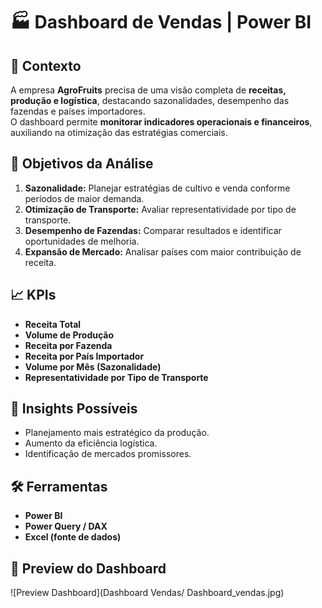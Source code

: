 # 🏭 Dashboard de Vendas | Power BI

## 🏢 Contexto
A empresa **AgroFruits** precisa de uma visão completa de **receitas, produção e logística**, destacando sazonalidades, desempenho das fazendas e países importadores.  
O dashboard permite **monitorar indicadores operacionais e financeiros**, auxiliando na otimização das estratégias comerciais.

## 🎯 Objetivos da Análise
1. **Sazonalidade:** Planejar estratégias de cultivo e venda conforme períodos de maior demanda.  
2. **Otimização de Transporte:** Avaliar representatividade por tipo de transporte.  
3. **Desempenho de Fazendas:** Comparar resultados e identificar oportunidades de melhoria.  
4. **Expansão de Mercado:** Analisar países com maior contribuição de receita.

## 📈 KPIs
- **Receita Total**  
- **Volume de Produção**  
- **Receita por Fazenda**  
- **Receita por País Importador**  
- **Volume por Mês (Sazonalidade)**  
- **Representatividade por Tipo de Transporte**  

## 🧠 Insights Possíveis
- Planejamento mais estratégico da produção.  
- Aumento da eficiência logística.  
- Identificação de mercados promissores.  

## 🛠️ Ferramentas
- **Power BI**  
- **Power Query / DAX**  
- **Excel (fonte de dados)**  

## 📸 Preview do Dashboard

![Preview Dashboard](Dashboard Vendas/ Dashboard_vendas.jpg)
